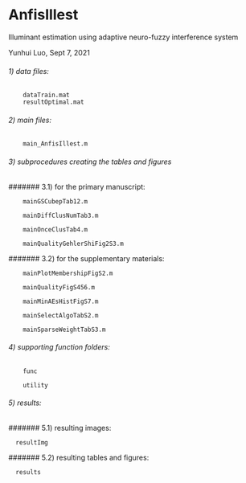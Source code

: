 # AnfisIllest
Illuminant estimation using adaptive neuro-fuzzy interference system

Yunhui Luo, Sept 7, 2021

###### 1) data files: 
        dataTrain.mat
        resultOptimal.mat

###### 2) main files:
        main_AnfisIllest.m

###### 3) subprocedures creating the tables and figures

####### 3.1) for the primary manuscript:

        mainGSCubepTab12.m
        
        mainDiffClusNumTab3.m
        
        mainOnceClusTab4.m
        
        mainQualityGehlerShiFig2S3.m
        
####### 3.2) for the supplementary materials:

        mainPlotMembershipFigS2.m
        
        mainQualityFigS456.m
        
        mainMinAEsHistFigS7.m
        
        mainSelectAlgoTabS2.m
        
        mainSparseWeightTabS3.m

###### 4) supporting function folders:

        func
        
        utility
        
###### 5) results:

####### 5.1) resulting images:

      resultImg
      
####### 5.2) resulting tables and figures:

      results
